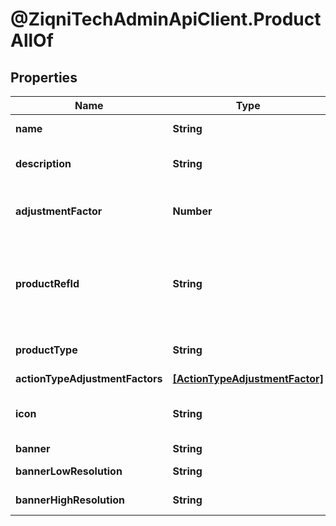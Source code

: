# @ZiqniTechAdminApiClient.ProductAllOf

## Properties

Name | Type | Description | Notes
------------ | ------------- | ------------- | -------------
**name** | **String** | The name of the product | 
**description** | **String** | The description of the product for your reference | [optional] 
**adjustmentFactor** | **Number** | The multiplier to apply to source values received for this product events | 
**productRefId** | **String** | The reference to this product in your system. The reference identifier can not be changed after the product has been created | 
**productType** | **String** | The type to this product in your system. | [optional] 
**actionTypeAdjustmentFactors** | [**[ActionTypeAdjustmentFactor]**](ActionTypeAdjustmentFactor.md) |  | [optional] 
**icon** | **String** | An Icon id that has been pre uploaded to the system to display for Product | [optional] 
**banner** | **String** | Link to the banner | [optional] 
**bannerLowResolution** | **String** | Link to the bannerLowResolution | [optional] 
**bannerHighResolution** | **String** | Link to the bannerHighResolution | [optional] 


